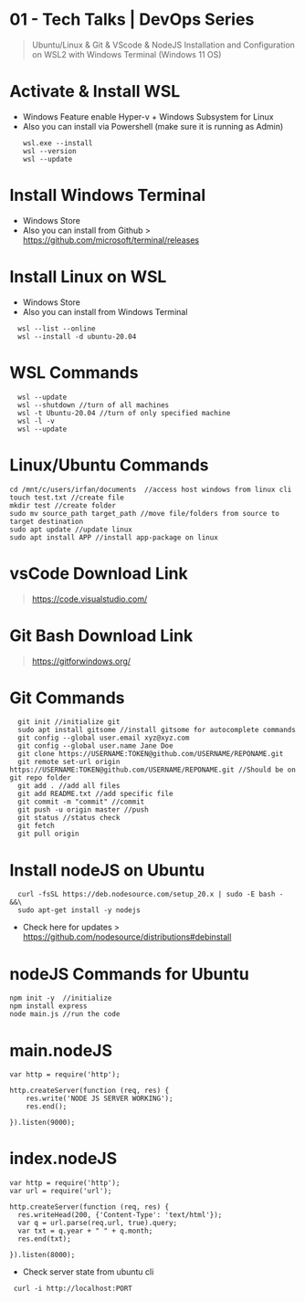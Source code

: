 # 01 - Tech Talks | DevOps Series
> Ubuntu/Linux & Git & VScode & NodeJS Installation and Configuration on WSL2 with Windows Terminal (Windows 11 OS)


# Activate & Install WSL
- Windows Feature enable Hyper-v + Windows Subsystem for Linux
- Also you can install via Powershell (make sure it is running as Admin)
  ```
  wsl.exe --install
  wsl --version
  wsl --update
  ```


# Install Windows Terminal
- Windows Store
- Also you can install from Github > https://github.com/microsoft/terminal/releases


# Install Linux on WSL
- Windows Store
- Also you can install from Windows Terminal

```
  wsl --list --online
  wsl --install -d ubuntu-20.04
```


# WSL Commands

```
  wsl --update
  wsl --shutdown //turn of all machines
  wsl -t Ubuntu-20.04 //turn of only specified machine
  wsl -l -v
  wsl --update
```


# Linux/Ubuntu Commands

```
cd /mnt/c/users/irfan/documents  //access host windows from linux cli
touch test.txt //create file
mkdir test //create folder
sudo mv source_path target_path //move file/folders from source to target destination
sudo apt update //update linux
sudo apt install APP //install app-package on linux
```


# vsCode Download Link
> https://code.visualstudio.com/


# Git Bash Download Link
> https://gitforwindows.org/


# Git Commands

```
  git init //initialize git
  sudo apt install gitsome //install gitsome for autocomplete commands
  git config --global user.email xyz@xyz.com
  git config --global user.name Jane Doe
  git clone https://USERNAME:TOKEN@github.com/USERNAME/REPONAME.git
  git remote set-url origin https://USERNAME:TOKEN@github.com/USERNAME/REPONAME.git //Should be on git repo folder
  git add . //add all files
  git add README.txt //add specific file
  git commit -m "commit" //commit
  git push -u origin master //push
  git status //status check
  git fetch
  git pull origin
```


# Install nodeJS on Ubuntu

```
  curl -fsSL https://deb.nodesource.com/setup_20.x | sudo -E bash - &&\
  sudo apt-get install -y nodejs
```
- Check here for updates > https://github.com/nodesource/distributions#debinstall


# nodeJS Commands for Ubuntu

```
npm init -y  //initialize
npm install express 
node main.js //run the code
```


# main.nodeJS 

```
var http = require('http');

http.createServer(function (req, res) {
    res.write('NODE JS SERVER WORKING');
    res.end();

}).listen(9000); 
```


# index.nodeJS 

```
var http = require('http');
var url = require('url');

http.createServer(function (req, res) {
  res.writeHead(200, {'Content-Type': 'text/html'});
  var q = url.parse(req.url, true).query;
  var txt = q.year + " " + q.month;
  res.end(txt);

}).listen(8000);
```

- Check server state from ubuntu cli
```
 curl -i http://localhost:PORT
```





